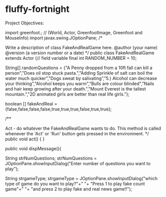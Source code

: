 # fluffy-fortnight
Project Objectives:

import greenfoot.; // (World, Actor, GreenfootImage, Greenfoot and MouseInfo) import javax.swing.JOptionPane; /*

Write a description of class FakeAndRealGame here.
@author (your name)
@version (a version number or a date) */ public class FakeAndRealGame extends Actor {// field variable final int RANDOM_NUMBER = 10;

String[] randomQuestions = {"A Penny dropped from a 10ft fall can kill a person","Does oil stop stuck pasta.","Adding Sprinkle of salt can boil the water much quicker","Dogs sweat by salivating”,”5.) Alcohol can decrease your thinking","Alcohol keeps you warm","Bulls are colour blinded","Nails and hair keep growing after your death.","Mount Everest is the tallest mountain.","2D animated girls are better than real life girls."};

boolean [] fakeAndReal ={false,false,false,false,true,true,true,false,true,true};

/**

Act - do whatever the FakeAndRealGame wants to do. This method is called whenever
the 'Act' or 'Run' button gets pressed in the environment. */ public void act() {
}

public void dispMessage(){

String strNumQuestions;
strNumQuestions = JOptionPane.showInputDialog("Enter number of questions you want to play");




String strgameType;
strgameType = JOptionPane.showInputDialog("which type of game do you want to play?"+" "+
                                           "Press 1 to play fake count game"+" "+
                                           "and press 2 to play fake and real news game!!"); 
